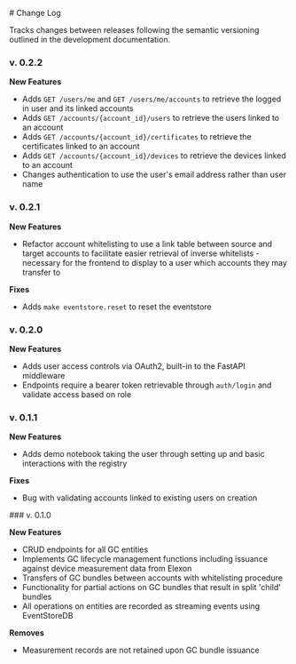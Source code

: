 # Change Log

Tracks changes between releases following the semantic versioning outlined in the development documentation.

### v. 0.2.2

**New Features**
- Adds `GET /users/me` and `GET /users/me/accounts` to retrieve the logged in user and its linked accounts
- Adds `GET /accounts/{account_id}/users` to retrieve the users linked to an account
- Adds `GET /accounts/{account_id}/certificates` to retrieve the certificates linked to an account
- Adds `GET /accounts/{account_id}/devices` to retrieve the devices linked to an account
- Changes authentication to use the user's email address rather than user name

### v. 0.2.1

**New Features**
- Refactor account whitelisting to use a link table between source and target accounts to facilitate easier 
retrieval of inverse whitelists - necessary for the frontend to display to a user which accounts they may transfer to

**Fixes**
- Adds `make eventstore.reset` to reset the eventstore

### v. 0.2.0

**New Features**
- Adds user access controls via OAuth2, built-in to the FastAPI middleware
- Endpoints require a bearer token retrievable through `auth/login` and validate access based on role

### v. 0.1.1

**New Features**
- Adds demo notebook taking the user through setting up and basic interactions with the registry

**Fixes**
- Bug with validating accounts linked to existing users on creation


### v. 0.1.0

**New Features**
- CRUD endpoints for all GC entities
- Implements GC lifecycle management functions including issuance against device measurement data from Elexon
- Transfers of GC bundles between accounts with whitelisting procedure
- Functionality for partial actions on GC bundles that result in split 'child' bundles
- All operations on entities are recorded as streaming events using EventStoreDB   

**Removes**
- Measurement records are not retained upon GC bundle issuance